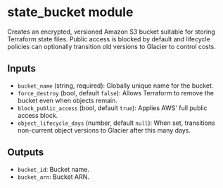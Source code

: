 # state_bucket module

Creates an encrypted, versioned Amazon S3 bucket suitable for storing Terraform state files. Public access is blocked by default and lifecycle policies can optionally transition old versions to Glacier to control costs.

## Inputs

- `bucket_name` (string, required): Globally unique name for the bucket.
- `force_destroy` (bool, default `false`): Allows Terraform to remove the bucket even when objects remain.
- `block_public_access` (bool, default `true`): Applies AWS' full public access block.
- `object_lifecycle_days` (number, default `null`): When set, transitions non-current object versions to Glacier after this many days.

## Outputs

- `bucket_id`: Bucket name.
- `bucket_arn`: Bucket ARN.

